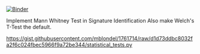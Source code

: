 [![Binder](https://mybinder.org/badge.svg)](https://mybinder.org/v2/gh/ismms-himc/clustergrammer_signature_methods/master)

Implement Mann Whitney Test in Signature Identification
Also make Welch's T-Test the default.

https://gist.githubusercontent.com/mblondel/1761714/raw/d1d73ddbc8032fa2f6c024fbec5966f9a72be344/statistical_tests.py